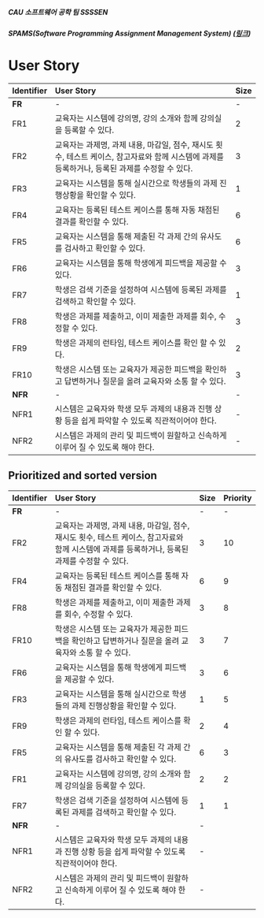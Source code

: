 ##### CAU 소프트웨어 공학 팀 SSSSEN 

##### SPAMS(Software Programming Assignment Management System) ([링크](https://nevonprojects.com/education-assignment-project/))

# User Story

| Identifier | User Story                                                   | Size |
| :--------- | :----------------------------------------------------------- | :--- |
| __FR__     | -                                                            | -    |
| FR1        | 교육자는 시스템에 강의명, 강의 소개와 함께 강의실을 등록할 수 있다. | 2    |
| FR2        | 교육자는 과제명, 과제 내용, 마감일, 점수, 재시도 횟수, 테스트 케이스, 참고자료와 함께 시스템에 과제를 등록하거나, 등록된 과제를 수정할 수 있다. | 3    |
| FR3        | 교육자는 시스템을 통해 실시간으로 학생들의 과제 진행상황을 확인할 수 있다. | 1    |
| FR4        | 교육자는 등록된 테스트 케이스를 통해 자동 채점된 결과를 확인할 수 있다. | 6    |
| FR5        | 교육자는 시스템을 통해 제출된 각 과제 간의 유사도를 검사하고 확인할 수 있다. | 6    |
| FR6        | 교육자는 시스템을 통해 학생에게 피드백을 제공할 수 있다.     | 3    |
| FR7        | 학생은 검색 기준을 설정하여 시스템에 등록된 과제를 검색하고 확인할 수 있다. | 1    |
| FR8        | 학생은 과제를 제출하고, 이미 제출한 과제를 회수, 수정할 수 있다. | 3    |
| FR9        | 학생은 과제의 런타임, 테스트 케이스를 확인 할 수 있다.       | 2    |
| FR10       | 학생은 시스템 또는 교육자가 제공한 피드백을 확인하고 답변하거나 질문을 올려 교육자와 소통 할 수 있다. | 3    |
| __NFR__    | -                                                            | -    |
| NFR1       | 시스템은 교육자와 학생 모두 과제의 내용과 진행 상황 등을 쉽게 파악할 수 있도록 직관적이어야 한다. | -    |
| NFR2       | 시스템은 과제의 관리 및 피드백이 원할하고 신속하게 이루어 질 수 있도록 해야 한다. | -    |


## Prioritized and sorted version

| Identifier | User Story                                                   | Size | Priority |
| :--------- | :----------------------------------------------------------- | :--- | :- |
| __FR__     | -                                                            | -    | - |
| FR2        | 교육자는 과제명, 과제 내용, 마감일, 점수, 재시도 횟수, 테스트 케이스, 참고자료와 함께 시스템에 과제를 등록하거나, 등록된 과제를 수정할 수 있다. | 3    | 10 |
| FR4        | 교육자는 등록된 테스트 케이스를 통해 자동 채점된 결과를 확인할 수 있다. | 6    | 9 |
| FR8        | 학생은 과제를 제출하고, 이미 제출한 과제를 회수, 수정할 수 있다. | 3    | 8 |
| FR10       | 학생은 시스템 또는 교육자가 제공한 피드백을 확인하고 답변하거나 질문을 올려 교육자와 소통 할 수 있다. | 3    | 7 |
| FR6        | 교육자는 시스템을 통해 학생에게 피드백을 제공할 수 있다.     | 3    | 6 |
| FR3        | 교육자는 시스템을 통해 실시간으로 학생들의 과제 진행상황을 확인할 수 있다. | 1    | 5 |
| FR9        | 학생은 과제의 런타임, 테스트 케이스를 확인 할 수 있다.       | 2    | 4 |
| FR5        | 교육자는 시스템을 통해 제출된 각 과제 간의 유사도를 검사하고 확인할 수 있다. | 6    | 3 |
| FR1        | 교육자는 시스템에 강의명, 강의 소개와 함께 강의실을 등록할 수 있다. | 2    | 2 |
| FR7        | 학생은 검색 기준을 설정하여 시스템에 등록된 과제를 검색하고 확인할 수 있다. | 1    | 1 |
| __NFR__    | -                                                            | -    |
| NFR1       | 시스템은 교육자와 학생 모두 과제의 내용과 진행 상황 등을 쉽게 파악할 수 있도록 직관적이어야 한다. | -    |
| NFR2       | 시스템은 과제의 관리 및 피드백이 원할하고 신속하게 이루어 질 수 있도록 해야 한다. | -    |
